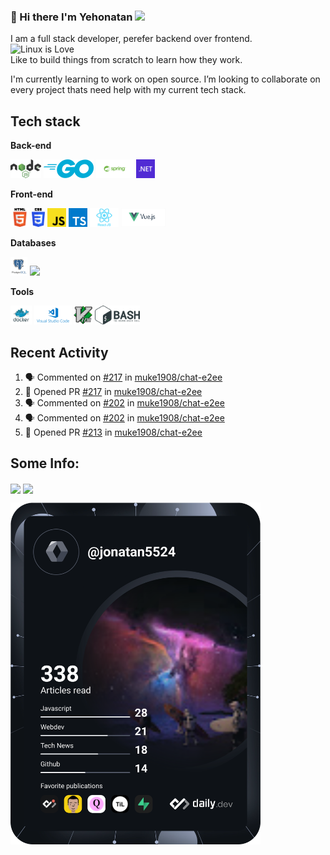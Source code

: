 ### 👋 Hi there I'm Yehonatan <a href="https://www.linkedin.com/in/jonatan-ezron-40055b217/"><img src="https://img.shields.io/badge/LinkedIn-0077B5?style=for-the-badge&logo=linkedin&logoColor=white" /></a>
I am a full stack developer, perefer  backend over frontend.  
 ![Linux](https://img.shields.io/badge/Linux-FCC624?style=for-the-badge&logo=linux&logoColor=black)  is Love  
Like to build things from scratch to learn how they work.  

I'm currently learning to work on open source.
I’m looking to collaborate on every project thats need help with my current tech stack.

## Tech stack

**Back-end**

<code><img height="30" src="https://raw.githubusercontent.com/jonatan5524/jonatan5524/main/images/nodejs.png"></code>
<code><img height="30" src="https://raw.githubusercontent.com/jonatan5524/jonatan5524/main/images/go.png"></code>
<code><img height="30" src="https://raw.githubusercontent.com/jonatan5524/jonatan5524/main/images/spring.png"></code>
<code><img height="30" src="https://raw.githubusercontent.com/jonatan5524/jonatan5524/main/images/dotnet.png"></code>

**Front-end**

<code><img height="30" src="https://raw.githubusercontent.com/jonatan5524/jonatan5524/main/images/html.png"></code>
<code><img height="30" src="https://raw.githubusercontent.com/jonatan5524/jonatan5524/main/images/css3.png"></code>
<code><img height="30" src="https://raw.githubusercontent.com/jonatan5524/jonatan5524/main/images/js.png"></code>
<code><img height="30" src="https://raw.githubusercontent.com/jonatan5524/jonatan5524/main/images/ts.png"></code>
<code><img height="30" src="https://raw.githubusercontent.com/jonatan5524/jonatan5524/main/images/reactjs.png"></code>
<code><img height="30" src="https://raw.githubusercontent.com/jonatan5524/jonatan5524/main/images/vuejs.png"></code>

**Databases**

<code><img height="30" src="https://raw.githubusercontent.com/jonatan5524/jonatan5524/main/images/postgresql.png"></code>
<code><img height="30" src="https://raw.githubusercontent.com/jonatan5524/jonatan5524/main/images/mongodb.svg"></code>

**Tools**

<code><img height="30" src="https://raw.githubusercontent.com/jonatan5524/jonatan5524/main/images/docker.png"></code>
<code><img height="30" src="https://raw.githubusercontent.com/jonatan5524/jonatan5524/main/images/vscode.png"></code>
<code><img height="30" src="https://raw.githubusercontent.com/jonatan5524/jonatan5524/main/images/vim.png"></code>
<code><img height="30" src="https://raw.githubusercontent.com/jonatan5524/jonatan5524/main/images/bash.png"></code>

## Recent Activity
<!--START_SECTION:activity-->
1. 🗣 Commented on [#217](https://github.com/muke1908/chat-e2ee/issues/217) in [muke1908/chat-e2ee](https://github.com/muke1908/chat-e2ee)
2. 💪 Opened PR [#217](https://github.com/muke1908/chat-e2ee/pull/217) in [muke1908/chat-e2ee](https://github.com/muke1908/chat-e2ee)
3. 🗣 Commented on [#202](https://github.com/muke1908/chat-e2ee/issues/202) in [muke1908/chat-e2ee](https://github.com/muke1908/chat-e2ee)
4. 🗣 Commented on [#202](https://github.com/muke1908/chat-e2ee/issues/202) in [muke1908/chat-e2ee](https://github.com/muke1908/chat-e2ee)
5. 💪 Opened PR [#213](https://github.com/muke1908/chat-e2ee/pull/213) in [muke1908/chat-e2ee](https://github.com/muke1908/chat-e2ee)
<!--END_SECTION:activity-->

## Some Info:

<img align="center" src="https://github-readme-stats.vercel.app/api/top-langs/?username=jonatan5524" />

<img align="center" src="https://github-readme-stats.vercel.app/api?username=jonatan5524" />

<a href="https://app.daily.dev/DailyDevTips"><img src="https://github.com/jonatan5524/jonatan5524/blob/main/devcard.svg" width="400" alt="Jonatan Ezron's Dev Card"/></a>
